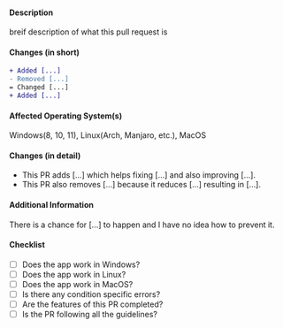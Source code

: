 <!-- # Pull Request Guidelines

### Code guidelines

Please go through these guidelines before submitting the PR.
1. The changes must be reasonable and should not contain only syntax changes or similar. For example: The Pull Request #41
2. The changes must be in some what working condition before it is made fully functional and merged. Preferrably it should work perfectly with no issues.
3. The changes must be practical and cannot not have a temporary fix for only specific conditions. For example: The Pull Request #32.
4. The changes must not be working with only deprecated version(s) of NodeJS, dependencies, or any other external dependencies.
5. The versions of Lazap must follow [SemVer](https://semver.org) versioning.

### Merge guidelines
1. The PR must have a good and understandable title.
	1. The title must start with capital letter. It should also have capital letters at appropriate places.
	2. There should be no grammatical mistakes in the title.
	3. If there are any mistakes edit it out immediately.
2. The PR must follow the template provided below.
	1. If not followed, the Pull Request will be closed.
3. The PR must have a description with all the information labelled with required.
	1. Any missing information can create delay in merge or may get straight up closed.
4. The PR must not have the base set as "main" branch.
	1. Only under special circumstances will this be allowed.
	2. The PR will instantly be closed, otherwise.

*Pull Request is abbreviated as "PR"

-->


#### **Description**
 breif description of what this pull request is

#### **Changes (in short)**
```diff
+ Added [...]
- Removed [...]
= Changed [...]
+ Added [...]
```

#### **Affected Operating System(s)**

Windows(8, 10, 11), Linux(Arch, Manjaro, etc.), MacOS


#### **Changes (in detail)**

* This PR adds [...] which helps fixing [...] and also improving [...].
* This PR also removes [...] because it reduces [...] resulting in [...].


#### **Additional Information**

There is a chance for [...] to happen and I have no idea how to prevent it.


#### **Checklist**

- [ ] Does the app work in Windows?
- [ ] Does the app work in Linux?
- [ ] Does the app work in MacOS?
- [ ] Is there any condition specific errors?
- [ ] Are the features of this PR completed?
- [ ] Is the PR following all the guidelines?
